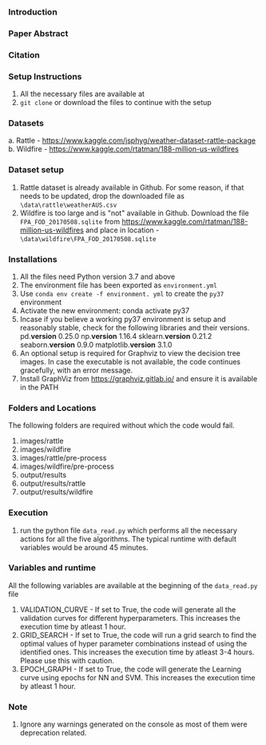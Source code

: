 ### Introduction

### Paper Abstract

### Citation


### Setup Instructions
1. All the necessary files are available at <add repo link>
2. `git clone` or download the files to continue with the setup

### Datasets
a. Rattle - https://www.kaggle.com/jsphyg/weather-dataset-rattle-package
b. Wildfire - https://www.kaggle.com/rtatman/188-million-us-wildfires

### Dataset setup
1. Rattle dataset is already available in Github. For some reason, if that needs to be updated, drop the downloaded file as `\data\rattle\weatherAUS.csv` <provide the link to download weather>
2. Wildfire is too large and is "not" available in Github. Download the file `FPA_FOD_20170508.sqlite` from https://www.kaggle.com/rtatman/188-million-us-wildfires and place in location - `\data\wildfire\FPA_FOD_20170508.sqlite`

### Installations
1. All the files need Python version 3.7 and above
2. The environment file has been exported as `environment.yml`
3. Use `conda env create -f environment. yml` to create the `py37` environment
4. Activate the new environment: conda activate py37
5. Incase if you believe a working py37 environment is setup and reasonably stable, check for the following libraries and their versions.
    pd.__version__ 0.25.0
    np.__version__ 1.16.4
    sklearn.__version__ 0.21.2
    seaborn.__version__ 0.9.0
    matplotlib.__version__ 3.1.0
6. An optional setup is required for Graphviz to view the decision tree images. In case the executable is not available, the code continues gracefully, with an error message.
7. Install GraphViz from https://graphviz.gitlab.io/ and ensure it is available in the PATH

### Folders and Locations
The following folders are required without which the code would fail.
1. images/rattle
2. images/wildfire
3. images/rattle/pre-process
4. images/wildfire/pre-process
5. output/results
6. output/results/rattle
7. output/results/wildfire

### Execution
1. run the python file `data_read.py` which performs all the necessary actions for all the five algorithms. The typical runtime with default variables would be around 45 minutes.

### Variables and runtime

All the following variables are available at the beginning of the `data_read.py` file
1. VALIDATION_CURVE - If set to True, the code will generate all the validation curves for different hyperparameters. This increases the execution time by atleast 1 hour.
2. GRID_SEARCH - If set to True, the code will run a grid search to find the optimal values of hyper parameter combinations instead of using the identified ones. This increases the execution time by atleast 3-4 hours. Please use this with caution.
3. EPOCH_GRAPH - If set to True, the code will generate the Learning curve using epochs for NN and SVM. This increases the execution time by atleast 1 hour.

### Note
1. Ignore any warnings generated on the console as most of them were deprecation related.
